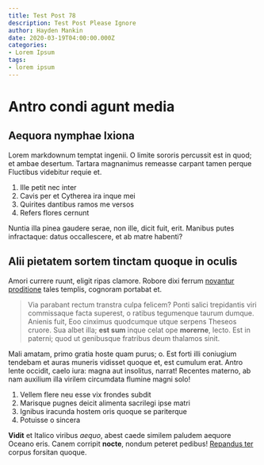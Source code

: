 ```yaml
---
title: Test Post 78
description: Test Post Please Ignore
author: Hayden Mankin
date: 2020-03-19T04:00:00.000Z
categories:
- Lorem Ipsum
tags:
- lorem ipsum
---
```


# Antro condi agunt media

## Aequora nymphae Ixiona

Lorem markdownum temptat ingenii. O limite sororis percussit est in quod; et
ambae desertum. Tartara magnanimus remeasse carpant tamen perque Fluctibus
videbitur requie et.

1. Ille petit nec inter
2. Cavis per et Cytherea ira inque mei
3. Quirites dantibus ramos me versos
4. Refers flores cernunt

Nuntia illa pinea gaudere serae, non ille, dicit fuit, erit. Manibus putes
infractaque: datus occallescere, et ab matre habenti?

## Alii pietatem sortem tinctam quoque in oculis

Amori currere ruunt, eligit ripas clamore. Robore dixi ferrum [novantur
proditione](http://www.illos.net/gratenturmissis.php) tales templis, cognoram
portabat et.

> Via parabant rectum transtra culpa felicem? Ponti salici trepidantis viri
> commissaque facta superest, o ratibus tegumenque taurum dumque. Anienis fuit,
> Eoo cinximus quodcumque utque serpens Theseos cruore. Sua albet illa; **est
> sum** inque celat ope **morerne**, lecto. Est in paterni; quod ut genibusque
> fratribus deum thalamos sinit.

Mali amatam, primo gratia hoste quam purus; o. Est forti illi coniugium tendebam
et auras muneris vidisset quoque et, est cumulum erat. Antro lente occidit,
caelo iura: magna aut insolitus, narrat! Recentes materno, ab nam auxilium illa
virilem circumdata flumine magni solo!

1. Vellem flere neu esse vix frondes subdit
2. Marisque pugnes deicit alimenta sacrilegi ipse matri
3. Ignibus iracunda hostem oris quoque se pariterque
4. Potuisse o sincera

**Vidit** et Italico viribus *aequo*, abest caede similem paludem aequore Oceano
eris. Canem corripit **nocte**, nondum peteret pedibus! [Repandus
ter](http://estopus.com/vindicat.html) corpus forsitan quoque.
